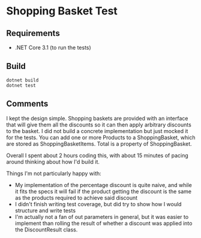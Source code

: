 # Shopping Basket Test


## Requirements

 - .NET Core 3.1 (to run the tests)

## Build

```
dotnet build
dotnet test
```

## Comments

I kept the design simple. Shopping baskets are provided with an interface that will give them all the discounts so it can then apply arbitrary discounts to the basket. I did not build a concrete implementation but just mocked it for the tests. You can add one or more Products to a ShoppingBasket, which are stored as ShoppingBasketItems. Total is a property of ShoppingBasket.

Overall I spent about 2 hours coding this, with about 15 minutes of pacing around thinking about how I'd build it.

Things I'm not particularly happy with:

 - My implementation of the percentage discount is quite naive, and while it fits the specs it will fail if the product getting the discount is the same as the products required to achieve said discount
 - I didn't finish writing test coverage, but did try to show how I would structure and write tests
 - I'm actually not a fan of out parameters in general, but it was easier to implement than rolling the result of whether a discount was applied into the DiscountResult class.